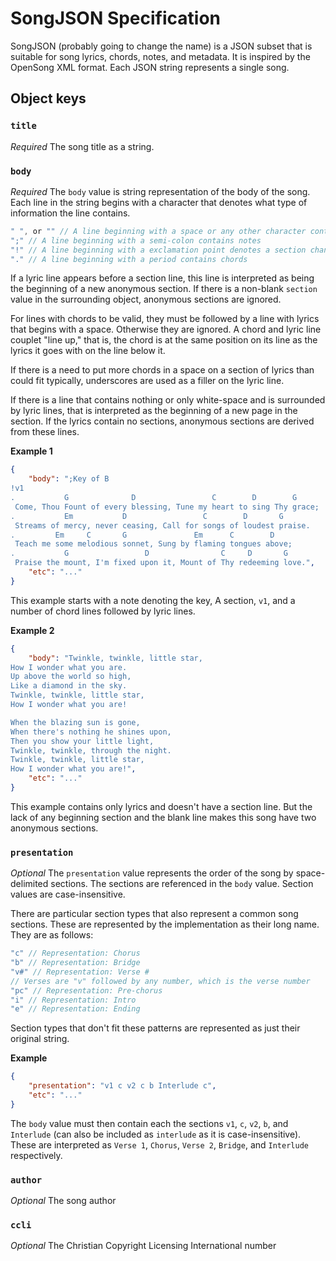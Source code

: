 # SongJSON Specification
SongJSON (probably going to change the name) is a JSON subset that is suitable for song lyrics, chords, notes, and metadata. It is inspired by the OpenSong XML format. Each JSON string represents a single song.

## Object keys

### `title`
*Required*
The song title as a string.

### `body`
*Required*
The `body` value is string representation of the body of the song. Each line in the string begins with a character that denotes what type of information the line contains.

```javascript
" ", or "" // A line beginning with a space or any other character contains lyrics
";" // A line beginning with a semi-colon contains notes
"!" // A line beginning with a exclamation point denotes a section change
"." // A line beginning with a period contains chords
```

If a lyric line appears before a section line, this line is interpreted as being the beginning of a new anonymous section. If there is a non-blank `section` value in the surrounding object, anonymous sections are ignored.

For lines with chords to be valid, they must be followed by a line with lyrics that begins with a space. Otherwise they are ignored. A chord and lyric line couplet "line up," that is, the chord is at the same position on its line as the lyrics it goes with on the line below it.

If there is a need to put more chords in a space on a section of lyrics than could fit typically, underscores are used as a filler on the lyric line.

If there is a line that contains nothing or only white-space and is surrounded by lyric lines, that is interpreted as the beginning of a new page in the section. If the lyrics contain no sections, anonymous sections are derived from these lines.

**Example 1**
```json
{
    "body": ";Key of B
!v1
.           G              D                 C        D        G
 Come, Thou Fount of every blessing, Tune my heart to sing Thy grace;
.           Em           D                 C        D       G
 Streams of mercy, never ceasing, Call for songs of loudest praise.
.         Em     C       G               Em      C        D
 Teach me some melodious sonnet, Sung by flaming tongues above;
.           G                 D                C     D       G
 Praise the mount, I'm fixed upon it, Mount of Thy redeeming love.",
    "etc": "..."
}
```
This example starts with a note denoting the key, A section, `v1`, and a number of chord lines followed by lyric lines.

**Example 2**
```json
{
    "body": "Twinkle, twinkle, little star,
How I wonder what you are.
Up above the world so high,
Like a diamond in the sky.
Twinkle, twinkle, little star,
How I wonder what you are!

When the blazing sun is gone,
When there's nothing he shines upon,
Then you show your little light,
Twinkle, twinkle, through the night.
Twinkle, twinkle, little star,
How I wonder what you are!",
    "etc": "..."
}
```
This example contains only lyrics and doesn't have a section line. But the lack of any beginning section and the blank line makes this song have two anonymous sections.

### `presentation`
*Optional*
The `presentation` value represents the order of the song by space-delimited sections. The sections are referenced in the `body` value. Section values are case-insensitive.

There are particular section types that also represent a common song sections. These are represented by the implementation as their long name. They are as follows:

```javascript
"c" // Representation: Chorus
"b" // Representation: Bridge
"v#" // Representation: Verse #
// Verses are "v" followed by any number, which is the verse number
"pc" // Representation: Pre-chorus
"i" // Representation: Intro
"e" // Representation: Ending
```

Section types that don't fit these patterns are represented as just their original string.

**Example**
```json
{
    "presentation": "v1 c v2 c b Interlude c",
    "etc": "..."
}
```
The `body` value must then contain each the sections `v1`, `c`, `v2`, `b`, and `Interlude` (can also be included as `interlude` as it is case-insensitive). These are interpreted as `Verse 1`, `Chorus`, `Verse 2`, `Bridge`, and `Interlude` respectively.

### `author`
*Optional*
The song author

### `ccli`
*Optional*
The Christian Copyright Licensing International number